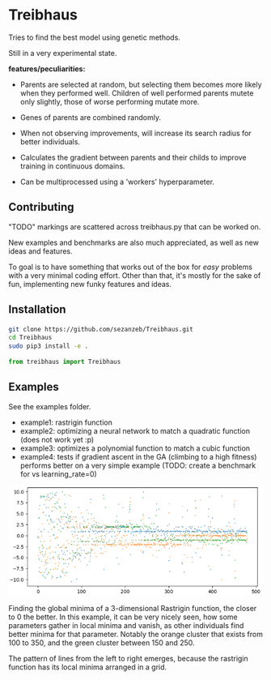 # Treibhaus

Tries to find the best model using genetic methods.

Still in a very experimental state.

**features/peculiarities:**

- Parents are selected at random, but selecting them becomes more likely when
they performed well. Children of well performed parents mutete only slightly,
those of worse performing mutate more.

- Genes of parents are combined randomly.

- When not observing improvements, will increase its search radius for
better individuals.

- Calculates the gradient between parents and their childs to improve
training in continuous domains.

- Can be multiprocessed using a 'workers' hyperparameter.

## Contributing

"TODO" markings are scattered across treibhaus.py that can be worked on.

New examples and benchmarks are also much appreciated, as well as new ideas and features.

To goal is to have something that works out of the box for *easy* problems 
with a very minimal coding effort. Other than that, it's mostly for the sake
of fun, implementing new funky features and ideas.

## Installation

```bash
git clone https://github.com/sezanzeb/Treibhaus.git
cd Treibhaus
sudo pip3 install -e .
```

```python
from treibhaus import Treibhaus
```

## Examples

See the examples folder.

- example1: rastrigin function
- example2: optimizing a neural network to match a quadratic function (does not work yet :p)
- example3: optimizes a polynomial function to match a cubic function
- example4: tests if gradient ascent in the GA (climbing to a high fitness) performs better on a very simple example (TODO: create a benchmark for vs learning_rate=0)


![Rastrigin fitness over time](./example.png)

Finding the global minima of a 3-dimensional Rastrigin function, the closer to 0 the better. In this example, it can be very nicely seen, how some parameters gather in local minima and vanish, as other individuals find better minima for that parameter. Notably the orange cluster that exists from 100 to 350, and the green cluster between 150 and 250.

The pattern of lines from the left to right emerges, because the rastrigin function has its local minima arranged in a grid.
